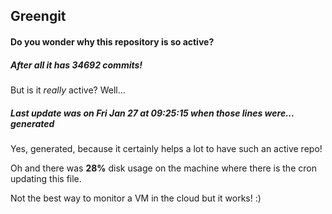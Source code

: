 ## Greengit

#### Do you wonder why this repository is so active?

##### After all it has 34692 commits!

But is it *really* active? Well...

##### Last update was on Fri Jan 27 at 09:25:15 when those lines were... generated

Yes, generated, because it certainly helps a lot to have such an active repo!

Oh and there was **28%** disk usage on the machine
where there is the cron updating this file.

Not the best way to monitor a VM in the cloud but it works! :)
